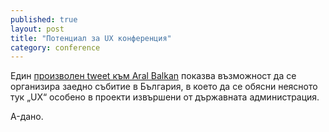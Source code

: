 ```yaml
---
published: true
layout: post
title: "Потенциал за UX конференция"
category: conference
---
```

Един [произволен tweet към Aral Balkan](https://twitter.com/obshtestvobg/status/507236792492634112) показва възможност да се организира заедно събитие в България, в което да се обясни неясното тук „UX“ особено в проекти извършени от държавната администрация.

A-дано.